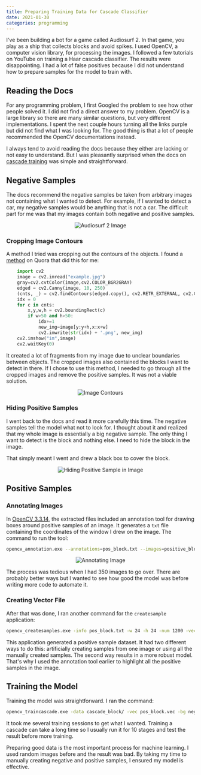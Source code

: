 ```yaml
---
title: Preparing Training Data for Cascade Classifier
date: 2021-01-30
categories: programming
---
```


I've been building a bot for a game called Audiosurf 2. In that game, you play as a ship that collects blocks and avoid spikes. I used OpenCV, a computer vision library, for processing the images. I followed a few tutorials on YouTube on training a Haar cascade classifier. The results were disappointing. I had a lot of false positives because I did not understand how to prepare samples for the model to train with.

<!--more-->

## Reading the Docs

For any programming problem, I first Googled the problem to see how other people solved it. I did not find a direct answer to my problem. OpenCV is a large library so there are many similar questions, but very different implementations. I spent the next couple hours turning all the links purple but did not find what I was looking for. The good thing is that a lot of people recommended the OpenCV documentations instead.

I always tend to avoid reading the docs because they either are lacking or not easy to understand. But I was pleasantly surprised when the docs on [cascade training](https://docs.opencv.org/3.4/dc/d88/tutorial_traincascade.html) was simple and straightforward.

## Negative Samples

The docs recommend the negative samples be taken from arbitrary images not containing what I wanted to detect. For example, if I wanted to detect a car, my negative samples would be anything that is not a car. The difficult part for me was that my images contain both negative and positive samples.

<p align="center">
  <img src="#" alt="Audiosurf 2 Image">
</p>

### Cropping Image Contours

A method I tried was cropping out the contours of the objects. I found a [method](https://www.quora.com/How-can-I-detect-an-object-from-static-image-and-crop-it-from-the-image-using-openCV) on Quora that did this for me:

```py
    import cv2  
    image = cv2.imread("example.jpg") 
    gray=cv2.cvtColor(image,cv2.COLOR_BGR2GRAY) 
    edged = cv2.Canny(image, 10, 250) 
    (cnts, _) = cv2.findContours(edged.copy(), cv2.RETR_EXTERNAL, cv2.CHAIN_APPROX_SIMPLE) 
    idx = 0 
    for c in cnts: 
    	x,y,w,h = cv2.boundingRect(c) 
    	if w>50 and h>50: 
    		idx+=1 
    		new_img=image[y:y+h,x:x+w] 
    		cv2.imwrite(str(idx) + '.png', new_img) 
    cv2.imshow("im",image) 
    cv2.waitKey(0) 
```

It created a lot of fragments from my image due to unclear boundaries between objects. The cropped images also contained the blocks I want to detect in there. If I chose to use this method, I needed to go through all the cropped images and remove the positive samples. It was not a viable solution.

<p align="center">
  <img src="#" alt="Image Contours">
</p>

### Hiding Positive Samples

I went back to the docs and read it more carefully this time. The negative samples tell the model what not to look for. I thought about it and realized that my whole image is essentially a big negative sample. The only thing I want to detect is the block and nothing else. I need to hide the block in the image.

That simply meant I went and drew a black box to cover the block.

<p align="center">
  <img src="#" alt="Hiding Positive Sample in Image">
</p>

## Positive Samples

### Annotating Images

In [OpenCV 3.3.14](https://sourceforge.net/projects/opencvlibrary/files/3.4.13/), the extracted files included an annotation tool for drawing boxes around positive samples of an image. It generates a `txt` file containing the coordinates of the window I drew on the image. The command to run the tool:

```sh
opencv_annotation.exe --annotations=pos_block.txt --images=positive_block/
```

<p align="center">
  <img src="#" alt="Annotating Image">
</p>

The process was tedious when I had 350 images to go over. There are probably better ways but I wanted to see how good the model was before writing more code to automate it.

### Creating Vector File

After that was done, I ran another command for the `createsample` application:

```sh
opencv_createsamples.exe -info pos_block.txt -w 24 -h 24 -num 1200 -vec pos_block.vec
```

This application generated a positive sample dataset. It had two different ways to do this: artificially creating samples from one image or using all the manually created samples. The second way results in a more robust model. That's why I used the annotation tool earlier to highlight all the positive samples in the image.

## Training the Model

Training the model was straightforward. I ran the command:

```sh
opencv_traincascade.exe -data cascade_block/ -vec pos_block.vec -bg neg_block.txt -numPos 900 -numNeg 350 -numStages 25 -w 24 -h 24 -precalcValBufSize 2048 -precalcIdxBufSize 2048
```

It took me several training sessions to get what I wanted. Training a cascade can take a long time so I usually run it for 10 stages and test the result before more training.

Preparing good data is the most important process for machine learning. I used random images before and the result was bad. By taking my time to manually creating negative and positive samples, I ensured my model is effective.